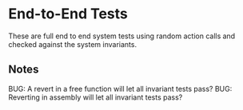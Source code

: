 # End-to-End Tests

These are full end to end system tests using random action calls and checked against the system invariants.

## Notes

BUG: A revert in a free function will let all invariant tests pass?
BUG: Reverting in assembly will let all invariant tests pass?
